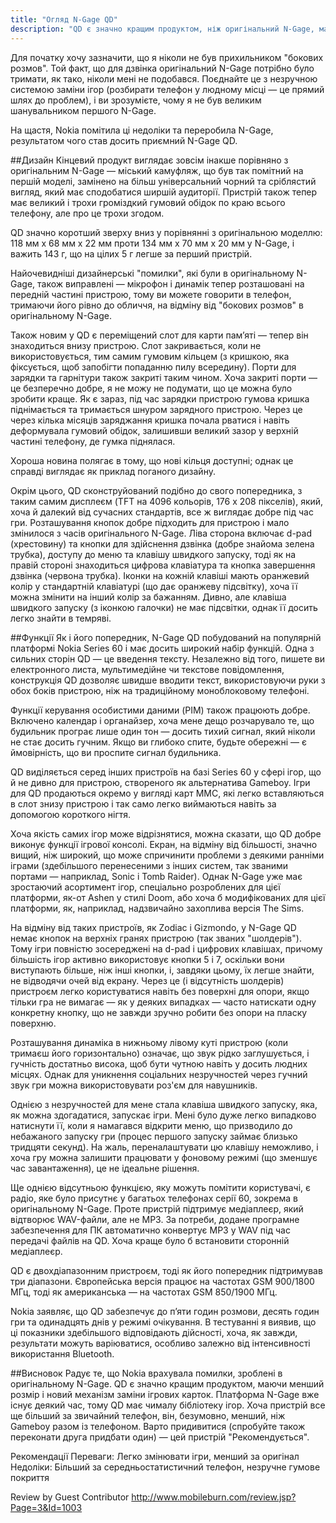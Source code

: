 ```yaml
---
title: "Огляд N-Gage QD"
description: "QD є значно кращим продуктом, ніж оригінальний N-Gage, маючи як менший розмір, так і новий механізм заміни ігрових карток... [Цей пристрій] рекомендується. -- Mobile Burn"
---
```


Для початку хочу зазначити, що я ніколи не був прихильником "бокових розмов". Той факт, що для дзвінка оригінальний N-Gage потрібно було тримати, як тако, ніколи мені не подобався. Поєднайте це з незручною системою заміни ігор (розбирати телефон у людному місці — це прямий шлях до проблем), і ви зрозумієте, чому я не був великим шанувальником першого N-Gage.

На щастя, Nokia помітила ці недоліки та переробила N-Gage, результатом чого став досить приємний N-Gage QD.

##Дизайн
Кінцевий продукт виглядає зовсім інакше порівняно з оригінальним N-Gage — міський камуфляж, що був так помітний на першій моделі, замінено на більш універсальний чорний та сріблястий вигляд, який має сподобатися ширшій аудиторії. Пристрій також тепер має великий і трохи громіздкий гумовий обідок по краю всього телефону, але про це трохи згодом.

QD значно коротший зверху вниз у порівнянні з оригінальною моделлю: 118 мм х 68 мм х 22 мм проти 134 мм х 70 мм х 20 мм у N-Gage, і важить 143 г, що на цілих 5 г легше за перший пристрій.

Найочевидніші дизайнерські "помилки", які були в оригінальному N-Gage, також виправлені — мікрофон і динамік тепер розташовані на передній частині пристрою, тому ви можете говорити в телефон, тримаючи його рівно до обличчя, на відміну від "бокових розмов" в оригінальному N-Gage.

Також новим у QD є переміщений слот для карти пам’яті — тепер він знаходиться внизу пристрою. Слот закривається, коли не використовується, тим самим гумовим кільцем (з кришкою, яка фіксується, щоб запобігти попаданню пилу всередину). Порти для зарядки та гарнітури також закриті таким чином. Хоча закриті порти — це безперечно добре, я не можу не подумати, що це можна було зробити краще. Як є зараз, під час зарядки пристрою гумова кришка піднімається та тримається шнуром зарядного пристрою. Через це через кілька місяців заряджання кришка почала рватися і навіть деформувала гумовий обідок, залишивши великий зазор у верхній частині телефону, де гумка піднялася.

Хороша новина полягає в тому, що нові кільця доступні; однак це справді виглядає як приклад поганого дизайну.

Окрім цього, QD сконструйований подібно до свого попередника, з таким самим дисплеєм (TFT на 4096 кольорів, 176 x 208 пікселів), який, хоча й далекий від сучасних стандартів, все ж виглядає добре під час гри. Розташування кнопок добре підходить для пристрою і мало змінилося з часів оригінального N-Gage. Ліва сторона включає d-pad (хрестовину) та кнопки для здійснення дзвінка (добре знайома зелена трубка), доступу до меню та клавішу швидкого запуску, тоді як на правій стороні знаходиться цифрова клавіатура та кнопка завершення дзвінка (червона трубка). Іконки на кожній клавіші мають оранжевий колір у стандартній клавіатурі (що дає оранжеву підсвітку), хоча її можна змінити на інший колір за бажанням. Дивно, але клавіша швидкого запуску (з іконкою галочки) не має підсвітки, однак її досить легко знайти в темряві.

##Функції
Як і його попередник, N-Gage QD побудований на популярній платформі Nokia Series 60 і має досить широкий набір функцій. Одна з сильних сторін QD — це введення тексту. Незалежно від того, пишете ви електронного листа, мультимедійне чи текстове повідомлення, конструкція QD дозволяє швидше вводити текст, використовуючи руки з обох боків пристрою, ніж на традиційному моноблоковому телефоні.

Функції керування особистими даними (PIM) також працюють добре. Включено календар і органайзер, хоча мене дещо розчарувало те, що будильник програє лише один тон — досить тихий сигнал, який ніколи не стає досить гучним. Якщо ви глибоко спите, будьте обережні — є ймовірність, що ви проспите сигнал будильника.

QD виділяється серед інших пристроїв на базі Series 60 у сфері ігор, що й не дивно для пристрою, створеного як альтернатива Gameboy. Ігри для QD продаються окремо у вигляді карт MMC, які легко вставляються в слот знизу пристрою і так само легко виймаються навіть за допомогою короткого нігтя.

Хоча якість самих ігор може відрізнятися, можна сказати, що QD добре виконує функції ігрової консолі. Екран, на відміну від більшості, значно вищий, ніж широкий, що може спричинити проблеми з деякими ранніми іграми (здебільшого перенесеними з інших систем, так званими портами — наприклад, Sonic і Tomb Raider). Однак N-Gage уже має зростаючий асортимент ігор, спеціально розроблених для цієї платформи, як-от Ashen у стилі Doom, або хоча б модифікованих для цієї платформи, як, наприклад, надзвичайно захоплива версія The Sims.

На відміну від таких пристроїв, як Zodiac і Gizmondo, у N-Gage QD немає кнопок на верхніх гранях пристрою (так званих "шолдерів"). Тому ігри повністю зосереджені на d-pad і цифрових клавішах, причому більшість ігор активно використовує кнопки 5 і 7, оскільки вони виступають більше, ніж інші кнопки, і, завдяки цьому, їх легше знайти, не відводячи очей від екрану. Через це (і відсутність шолдерів) пристроєм легко користуватися навіть без поверхні для опори, якщо тільки гра не вимагає — як у деяких випадках — часто натискати одну конкретну кнопку, що не завжди зручно робити без опори на пласку поверхню.

Розташування динаміка в нижньому лівому куті пристрою (коли тримаєш його горизонтально) означає, що звук рідко заглушується, і гучність достатньо висока, щоб бути чутною навіть у досить людних місцях. Однак для уникнення соціальних незручностей через гучний звук гри можна використовувати роз'єм для навушників.

Однією з незручностей для мене стала клавіша швидкого запуску, яка, як можна здогадатися, запускає ігри. Мені було дуже легко випадково натиснути її, коли я намагався відкрити меню, що призводило до небажаного запуску гри (процес першого запуску займає близько тридцяти секунд). На жаль, переналаштувати цю клавішу неможливо, і хоча гру можна залишити працювати у фоновому режимі (що зменшує час завантаження), це не ідеальне рішення.

Ще однією відсутньою функцією, яку можуть помітити користувачі, є радіо, яке було присутнє у багатьох телефонах серії 60, зокрема в оригінальному N-Gage. Проте пристрій підтримує медіаплеєр, який відтворює WAV-файли, але не MP3. За потреби, додане програмне забезпечення для ПК автоматично конвертує MP3 у WAV під час передачі файлів на QD. Хоча краще було б встановити сторонній медіаплеєр.

QD є двохдіапазонним пристроєм, тоді як його попередник підтримував три діапазони. Європейська версія працює на частотах GSM 900/1800 МГц, тоді як американська — на частотах GSM 850/1900 МГц.

Nokia заявляє, що QD забезпечує до п’яти годин розмови, десять годин гри та одинадцять днів у режимі очікування. В тестуванні я виявив, що ці показники здебільшого відповідають дійсності, хоча, як завжди, результати можуть варіюватися, особливо залежно від інтенсивності використання Bluetooth.

##Висновок
Радує те, що Nokia врахувала помилки, зроблені в оригінальному N-Gage. QD є значно кращим продуктом, маючи менший розмір і новий механізм заміни ігрових карток. Платформа N-Gage вже існує деякий час, тому QD має чималу бібліотеку ігор. Хоча пристрій все ще більший за звичайний телефон, він, безумовно, менший, ніж Gameboy разом із телефоном. Варто придивитися (спробуйте також переконати друга придбати один) — цей пристрій "Рекомендується".

Рекомендації
Переваги: Легко змінювати ігри, менший за оригінал
Недоліки: Більший за середньостатистичний телефон, незручне гумове покриття


Review by Guest Contributor
http://www.mobileburn.com/review.jsp?Page=3&Id=1003